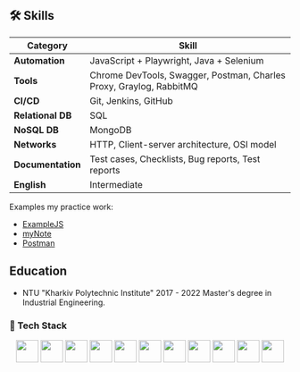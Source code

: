 ## 🛠 Skills

| Category          | Skill |
|-------------------|-----------------------|
| **Automation**    | JavaScript + Playwright, Java + Selenium |
| **Tools**         | Chrome DevTools, Swagger, Postman, Charles Proxy, Graylog, RabbitMQ |
| **CI/CD**         | Git, Jenkins, GitHub |
| **Relational DB** | SQL |
| **NoSQL DB**      | MongoDB |
| **Networks**      | HTTP, Client-server architecture, OSI model |
| **Documentation** | Test cases, Checklists, Bug reports, Test reports |
| **English**       | Intermediate |

Examples my practice work:
- [ExampleJS](https://github.com/KovalenkoMikhail/example-my-JS-code)
- [myNote](https://github.com/KovalenkoMikhail/my-note)
- [Postman](https://github.com/KovalenkoMikhail/Postman)


## Education
- NTU "Kharkiv Polytechnic Institute" 2017 - 2022 
Master's degree in Industrial Engineering.



### 🔧 Tech Stack

<p align="center">
  <img src="https://cdn.jsdelivr.net/gh/devicons/devicon/icons/javascript/javascript-original.svg" width="40" height="40"/>
  <img src="https://cdn.jsdelivr.net/gh/devicons/devicon/icons/typescript/typescript-original.svg" width="40" height="40"/>
  <img src="https://cdn.jsdelivr.net/gh/devicons/devicon/icons/playwright/playwright-original.svg" width="40" height="40"/>
  <img src="https://cdn.jsdelivr.net/gh/devicons/devicon/icons/java/java-original.svg" width="40" height="40"/>
  <img src="https://cdn.jsdelivr.net/gh/devicons/devicon/icons/selenium/selenium-original.svg" width="40" height="40"/>
  <img src="https://cdn.jsdelivr.net/gh/devicons/devicon/icons/postman/postman-original.svg" width="40" height="40"/>
  <img src="https://cdn.jsdelivr.net/gh/devicons/devicon/icons/git/git-original.svg" width="40" height="40"/>
  <img src="https://cdn.jsdelivr.net/gh/devicons/devicon/icons/jenkins/jenkins-original.svg" width="40" height="40"/>
  <img src="https://cdn.jsdelivr.net/gh/devicons/devicon/icons/github/github-original.svg" width="40" height="40"/>
  <img src="https://cdn.jsdelivr.net/gh/devicons/devicon/icons/mongodb/mongodb-original.svg" width="40" height="40"/>
  <img src="https://cdn.jsdelivr.net/gh/devicons/devicon/icons/mysql/mysql-original.svg" width="40" height="40"/>
</p>
